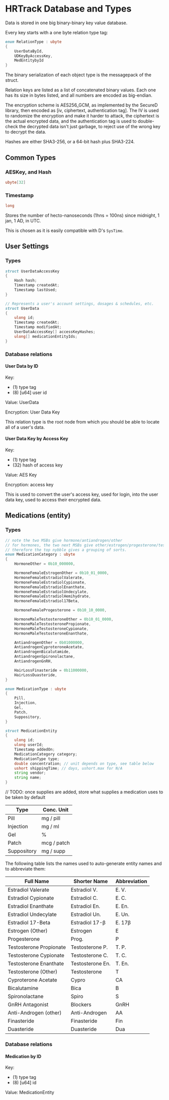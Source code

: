 # HRTrack Database and Types

Data is stored in one big binary-binary key value database.

Every key starts with a one byte relation type tag:
```d
enum RelationType : ubyte
{
	UserDataById,
	UDKeyByAccessKey,
	MedEntitybyId
}
```

The binary serialization of each object type is the messagepack of the struct.

Relation keys are listed as a list of concatenated binary values.
Each one has its size in bytes listed, and all numbers are encoded as big-endian.

The encryption scheme is AES256_GCM, as implemented by the SecureD library,
then encoded as [iv, ciphertext, authentication tag].
The IV is used to randomize the encryption and make it harder to attack,
the ciphertext is the actual encrypted data, and the authentication tag is used
to double-check the decrypted data isn't just garbage, to reject use of the wrong key
to decrypt the data.

Hashes are either SHA3-256, or a 64-bit hash plus SHA3-224.

## Common Types

### AESKey, and Hash

```d
ubyte[32]
```

### Timestamp

```d
long
```

Stores the number of hecto-nanoseconds (1hns = 100ns) since midnight, 1 jan, 1 AD, in UTC.

This is chosen as it is easily compatible with D's `SysTime`.

## User Settings

### Types


```d
struct UserDataAccessKey
{
	Hash hash;
	Timestamp createdAt;
	Timestamp lastUsed;
}

// Represents a user's account settings, dosages & schedules, etc.
struct UserData
{
	ulong id;
	Timestamp createdAt;
	Timestamp modifiedAt;
	UserDataAccessKey[] accessKeyHashes;
	ulong[] medicationEntityIds;
}
```

### Database relations

#### User Data by ID

Key:
 - (1) type tag
 - (8) [u64] user id

Value: UserData

Encryption: User Data Key

This relation type is the root node from which you should be able to locate all of a user's data.

#### User Data Key by Access Key

Key:
 - (1) type tag
 - (32) hash of access key

Value: AES Key

Encryption: access key

This is used to convert the user's access key, used for login, into the user data key,
used to access their encrypted data.

## Medications (entity)

### Types

```d
// note the two MSBs give hormone/antiandrogen/other
// for hormones, the two next MSBs give other/estrogen/progesterone/testosterone.
// therefore the top nybble gives a grouping of sorts.
enum MedicationCategory : ubyte
{
	HormoneOther = 0b10_000000,

	HormoneFemaleEstrogenOther = 0b10_01_0000,
	HormoneFemaleEstradiolValerate,
	HormoneFemaleEstradiolCypionate,
	HormoneFemaleEstradiolEnanthate,
	HormoneFemaleEstradiolUndecylate,
	HormoneFemaleEstradiolHemihydrate,
	HormoneFemaleEstradiol17Beta,

	HormoneFemaleProgesterone = 0b10_10_0000,

	HormoneMaleTestosteroneOther = 0b10_01_0000,
	HormoneMaleTestosteronePropionate,
	HormoneMaleTestosteroneCypionate,
	HormoneMaleTestosteroneEnanthate,

	AntiandrogenOther = 0b01000000,
	AntiandrogenCyproteroneAcetate,
	AntiandrogenBicalutamide,
	AntiandrogenSpironolactane,
	AntiandrogenGnRH,

	HairLossFinasteride = 0b11000000,
	HairLossDuasteride,
}

enum MedicationType : ubyte
{
	Pill,
	Injection,
	Gel,
	Patch,
	Suppository,
}

struct MedicationEntity
{
	ulong id;
	ulong userId;
	Timestamp addedOn;
	MedicationCategory category;
	MedicationType type;
	double concentration; // unit depends on type, see table below
	ushort shippingTime; // days, ushort.max for N/A
	string vendor;
	string name;
}
```

// TODO: once supplies are added, store what supplies a medication uses to be taken by default

| Type        | Conc. Unit  |
|-------------|-------------|
| Pill        | mg / pill   |
| Injection   | mg / ml     |
| Gel         | %           |
| Patch       | mcg / patch |
| Suppository | mg / supp   |

The following table lists the names used to auto-generate entity names and to abbreviate them:

| Full Name               | Shorter Name     | Abbreviation |
|-------------------------|------------------|--------------|
| Estradiol Valerate      | Estradiol V.     | E. V.        |
| Estradiol Cypionate     | Estradiol C.     | E. C.        |
| Estradiol Enanthate     | Estradiol En.    | E. En.       |
| Estradiol Undecylate    | Estradiol Un.    | E. Un.       |
| Estradiol 17-Beta       | Estradiol 17-β   | E. 17β       |
| Estrogen (Other)        | Estrogen         | E            |
| Progesterone            | Prog.            | P            |
| Testosterone Propionate | Testosterone P.  | T. P.        |
| Testosterone Cypionate  | Testosterone C.  | T. C.        |
| Testosterone Enanthate  | Testosterone En. | T. En.       |
| Testosterone (Other)    | Testosterone     | T            |
| Cyproterone Acetate     | Cypro            | CA           |
| Bicalutamine            | Bica             | B            |
| Spironolactane          | Spiro            | S            |
| GnRH Antagonist         | Blockers         | GnRH         |
| Anti-Androgen (other)   | Anti-Androgen    | AA           |
| Finasteride             | Finasteride      | Fin          |
| Duasteride              | Duasteride       | Dua          |

### Database relations

#### Medication by ID

Key:
 - (1) type tag
 - (8) [u64] id

Value: MedicationEntity
